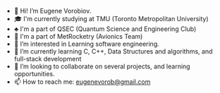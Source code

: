 - 👋 Hi! I’m Eugene Vorobiov.
- 🎓 I'm currently studying at TMU (Toronto Metropolitan University)
- ♣  I'm a part of QSEC (Quantum Science and Engineering Club)
- 🚀 I'm a part of MetRocketry (Avionics Team)
- 👀 I’m interested in Learning software engineering.
- 🌱 I’m currently learning C, C++, Data Structures and algorithms, and full-stack development
- 💞️ I’m looking to collaborate on several projects, and learning opportunities.
- 📫 How to reach me: eugenevorob@gmail.com

